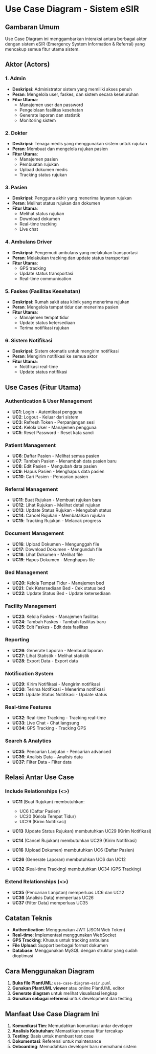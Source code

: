 # Use Case Diagram - Sistem eSIR

## Gambaran Umum
Use Case Diagram ini menggambarkan interaksi antara berbagai aktor dengan sistem eSIR (Emergency System Information & Referral) yang mencakup semua fitur utama sistem.

## Aktor (Actors)

### 1. Admin
- **Deskripsi**: Administrator sistem yang memiliki akses penuh
- **Peran**: Mengelola user, faskes, dan sistem secara keseluruhan
- **Fitur Utama**: 
  - Manajemen user dan password
  - Pengelolaan fasilitas kesehatan
  - Generate laporan dan statistik
  - Monitoring sistem

### 2. Dokter
- **Deskripsi**: Tenaga medis yang menggunakan sistem untuk rujukan
- **Peran**: Membuat dan mengelola rujukan pasien
- **Fitur Utama**:
  - Manajemen pasien
  - Pembuatan rujukan
  - Upload dokumen medis
  - Tracking status rujukan

### 3. Pasien
- **Deskripsi**: Pengguna akhir yang menerima layanan rujukan
- **Peran**: Melihat status rujukan dan dokumen
- **Fitur Utama**:
  - Melihat status rujukan
  - Download dokumen
  - Real-time tracking
  - Live chat

### 4. Ambulans Driver
- **Deskripsi**: Pengemudi ambulans yang melakukan transportasi
- **Peran**: Melakukan tracking dan update status transportasi
- **Fitur Utama**:
  - GPS tracking
  - Update status transportasi
  - Real-time communication

### 5. Faskes (Fasilitas Kesehatan)
- **Deskripsi**: Rumah sakit atau klinik yang menerima rujukan
- **Peran**: Mengelola tempat tidur dan menerima pasien
- **Fitur Utama**:
  - Manajemen tempat tidur
  - Update status ketersediaan
  - Terima notifikasi rujukan

### 6. Sistem Notifikasi
- **Deskripsi**: Sistem otomatis untuk mengirim notifikasi
- **Peran**: Mengirim notifikasi ke semua aktor
- **Fitur Utama**:
  - Notifikasi real-time
  - Update status notifikasi

## Use Cases (Fitur Utama)

### Authentication & User Management
- **UC1**: Login - Autentikasi pengguna
- **UC2**: Logout - Keluar dari sistem
- **UC3**: Refresh Token - Perpanjangan sesi
- **UC4**: Kelola User - Manajemen pengguna
- **UC5**: Reset Password - Reset kata sandi

### Patient Management
- **UC6**: Daftar Pasien - Melihat semua pasien
- **UC7**: Tambah Pasien - Menambah data pasien baru
- **UC8**: Edit Pasien - Mengubah data pasien
- **UC9**: Hapus Pasien - Menghapus data pasien
- **UC10**: Cari Pasien - Pencarian pasien

### Referral Management
- **UC11**: Buat Rujukan - Membuat rujukan baru
- **UC12**: Lihat Rujukan - Melihat detail rujukan
- **UC13**: Update Status Rujukan - Mengubah status
- **UC14**: Cancel Rujukan - Membatalkan rujukan
- **UC15**: Tracking Rujukan - Melacak progress

### Document Management
- **UC16**: Upload Dokumen - Mengunggah file
- **UC17**: Download Dokumen - Mengunduh file
- **UC18**: Lihat Dokumen - Melihat file
- **UC19**: Hapus Dokumen - Menghapus file

### Bed Management
- **UC20**: Kelola Tempat Tidur - Manajemen bed
- **UC21**: Cek Ketersediaan Bed - Cek status bed
- **UC22**: Update Status Bed - Update ketersediaan

### Facility Management
- **UC23**: Kelola Faskes - Manajemen fasilitas
- **UC24**: Tambah Faskes - Tambah fasilitas baru
- **UC25**: Edit Faskes - Edit data fasilitas

### Reporting
- **UC26**: Generate Laporan - Membuat laporan
- **UC27**: Lihat Statistik - Melihat statistik
- **UC28**: Export Data - Export data

### Notification System
- **UC29**: Kirim Notifikasi - Mengirim notifikasi
- **UC30**: Terima Notifikasi - Menerima notifikasi
- **UC31**: Update Status Notifikasi - Update status

### Real-time Features
- **UC32**: Real-time Tracking - Tracking real-time
- **UC33**: Live Chat - Chat langsung
- **UC34**: GPS Tracking - Tracking GPS

### Search & Analytics
- **UC35**: Pencarian Lanjutan - Pencarian advanced
- **UC36**: Analisis Data - Analisis data
- **UC37**: Filter Data - Filter data

## Relasi Antar Use Case

### Include Relationships (<<include>>)
- **UC11** (Buat Rujukan) membutuhkan:
  - UC6 (Daftar Pasien)
  - UC20 (Kelola Tempat Tidur)
  - UC29 (Kirim Notifikasi)

- **UC13** (Update Status Rujukan) membutuhkan UC29 (Kirim Notifikasi)
- **UC14** (Cancel Rujukan) membutuhkan UC29 (Kirim Notifikasi)
- **UC16** (Upload Dokumen) membutuhkan UC6 (Daftar Pasien)
- **UC26** (Generate Laporan) membutuhkan UC6 dan UC12
- **UC32** (Real-time Tracking) membutuhkan UC34 (GPS Tracking)

### Extend Relationships (<<extend>>)
- **UC35** (Pencarian Lanjutan) memperluas UC6 dan UC12
- **UC36** (Analisis Data) memperluas UC26
- **UC37** (Filter Data) memperluas UC35

## Catatan Teknis

- **Authentication**: Menggunakan JWT (JSON Web Token)
- **Real-time**: Implementasi menggunakan WebSocket
- **GPS Tracking**: Khusus untuk tracking ambulans
- **File Upload**: Support berbagai format dokumen
- **Database**: Menggunakan MySQL dengan struktur yang sudah dioptimasi

## Cara Menggunakan Diagram

1. **Buka file PlantUML**: `use-case-diagram-esir.puml`
2. **Gunakan PlantUML viewer** atau online PlantUML editor
3. **Generate diagram** untuk melihat visualisasi lengkap
4. **Gunakan sebagai referensi** untuk development dan testing

## Manfaat Use Case Diagram Ini

1. **Komunikasi Tim**: Memudahkan komunikasi antar developer
2. **Analisis Kebutuhan**: Memastikan semua fitur tercakup
3. **Testing**: Basis untuk membuat test case
4. **Dokumentasi**: Referensi untuk maintenance
5. **Onboarding**: Memudahkan developer baru memahami sistem
